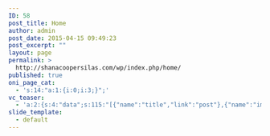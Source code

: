 ```yaml
---
ID: 58
post_title: Home
author: admin
post_date: 2015-04-15 09:49:23
post_excerpt: ""
layout: page
permalink: >
  http://shanacoopersilas.com/wp/index.php/home/
published: true
oni_page_cat:
  - 's:14:"a:1:{i:0;i:3;}";'
vc_teaser:
  - 'a:2:{s:4:"data";s:115:"[{"name":"title","link":"post"},{"name":"image","image":"featured","link":"none"},{"name":"text","mode":"excerpt"}]";s:7:"bgcolor";s:0:"";}'
slide_template:
  - default
---
```


